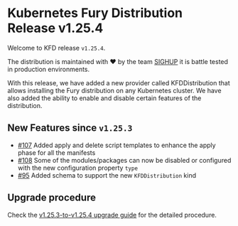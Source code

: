 # Kubernetes Fury Distribution Release v1.25.4

Welcome to KFD release `v1.25.4`.

The distribution is maintained with ❤️ by the team [SIGHUP](https://sighup.io/) it is battle tested in production environments.

With this release, we have added a new provider called KFDDistribution that allows installing the Fury distribution on any Kubernetes cluster.
We have also added the ability to enable and disable certain features of the distribution.

## New Features since `v1.25.3`

- [#107](https://github.com/sighupio/fury-distribution/pull/107) Added apply and delete script templates to enhance the apply phase for all the manifests
- [#108](https://github.com/sighupio/fury-distribution/pull/108) Some of the modules/packages can now be disabled or configured with the new configuration property `type`
- [#95](https://github.com/sighupio/fury-distribution/pull/95) Added schema to support the new `KFDDistribution` kind

## Upgrade procedure

Check the [v1.25.3-to-v1.25.4 upgrade guide](../upgrades/v1.25.3-to-v1.25.4.md) for the detailed procedure.
